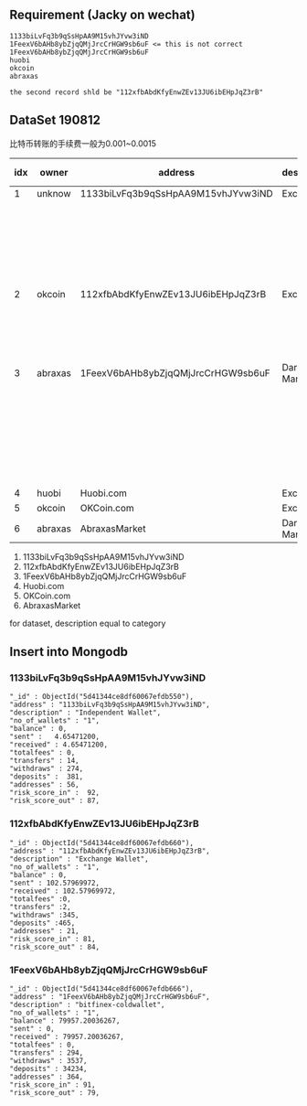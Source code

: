 
## Requirement (Jacky on wechat)

```
1133biLvFq3b9qSsHpAA9M15vhJYvw3iND
1FeexV6bAHb8ybZjqQMjJrcCrHGW9sb6uF <= this is not correct
1FeexV6bAHb8ybZjqQMjJrcCrHGW9sb6uF
huobi
okcoin
abraxas

the second record shld be "112xfbAbdKfyEnwZEv13JU6ibEHpJqZ3rB"

```

##  DataSet  190812

比特币转账的手续费一般为0.001~0.0015

|idx| owner | address                          | description    |NO of wallet |balance(BTC)    | sent  (BTC)|received (BTC) | totalfees(BTC)  | transfers | withdraws | deposits | addresses | risk_score_in | risk_score_out |
|---| ------| ---------------------------------| ---------------|---------|----------------|-------------|--------------|----------------|-----------|-----------|----------|-----------|---------------|----------------|
|1  | unknow | 1133biLvFq3b9qSsHpAA9M15vhJYvw3iND|Exchange        | 1  |0               | 4.65471200  | 4.65471200   | 0               | 14       |  274      | 381      |  56       |    92         |     87         |
|   |       |                                  |                | Jacky weChat| 链上数据| 链上数据     |链上数据        |发送和收入金额相等判断出手续费是其他地址的。|收和发的交易数|dummy| dummy    |交易相关的大概地址数，如果是这个含义；可以获得准确的个数。|dummy |dummy|
|2  |okcoin |112xfbAbdKfyEnwZEv13JU6ibEHpJqZ3rB|Exchange         |1  |0              |102.57969972 |102.57969972 |   0              |2         |  345      | 465       |  21      | 81        |       84      |
|   |       |                                  |                 |Jacky weChat |链上数据| 链上数据     | 链上数据     |发送和收入金额相等判断出手续费是其他地址的。 |收和发的交易数|dummy | dummy |一起构建交易的地址数，没有排重。|dummy |dummy|
|3  |abraxas|1FeexV6bAHb8ybZjqQMjJrcCrHGW9sb6uF|Darknet Market   |1 |79957.20036267|     0       |79957.20036267| 0              |294        |   3537    |    34234  |  364      | 85       |   93          |
|   |       |                                  |                 |Jacky weChat| 链上数据 |链上数据     | 链上数据       |只有接收没有发送                       |收和发的交易数|dummy |dummy |交易相关的大概地址数; 交易太多，这里是个大概值。可以获得准确的个数|dummy |dummy|
|4|huobi|Huobi.com|Exchange|696500||||||||||
|5|okcoin|OKCoin.com|Exchange|159200||||||||||
|6|abraxas|AbraxasMarket|Darknet Market|149771||||||||||



1. 1133biLvFq3b9qSsHpAA9M15vhJYvw3iND
2. 112xfbAbdKfyEnwZEv13JU6ibEHpJqZ3rB
3. 1FeexV6bAHb8ybZjqQMjJrcCrHGW9sb6uF
4. Huobi.com
5. OKCoin.com
6. AbraxasMarket

for dataset, description equal to category


## Insert into Mongodb

### 1133biLvFq3b9qSsHpAA9M15vhJYvw3iND   

```
"_id" : ObjectId("5d41344ce8df60067efdb550"),
"address" : "1133biLvFq3b9qSsHpAA9M15vhJYvw3iND",
"description" : "Independent Wallet",
"no_of_wallets" : "1",
"balance" : 0,
"sent" :   4.65471200,
"received" : 4.65471200,
"totalfees" : 0,
"transfers" : 14,
"withdraws" : 274,
"deposits" :  381,
"addresses" : 56,
"risk_score_in" :  92,
"risk_score_out" : 87,

```

### 112xfbAbdKfyEnwZEv13JU6ibEHpJqZ3rB    

```
"_id" : ObjectId("5d41344ce8df60067efdb660"),
"address" : "112xfbAbdKfyEnwZEv13JU6ibEHpJqZ3rB",
"description" : "Exchange Wallet",
"no_of_wallets" : "1",
"balance" : 0,
"sent" : 102.57969972,
"received" : 102.57969972,
"totalfees" :0,
"transfers" :2,
"withdraws" :345,
"deposits" :465,
"addresses" : 21,
"risk_score_in" : 81,
"risk_score_out" : 84,

```

### 1FeexV6bAHb8ybZjqQMjJrcCrHGW9sb6uF   

```
"_id" : ObjectId("5d41344ce8df60067efdb666"),
"address" : "1FeexV6bAHb8ybZjqQMjJrcCrHGW9sb6uF",
"description" : "bitfinex-coldwallet",
"no_of_wallets" : "1",
"balance" : 79957.20036267,
"sent" : 0,
"received" : 79957.20036267,
"totalfees" : 0,
"transfers" : 294,
"withdraws" : 3537,
"deposits" : 34234,
"addresses" : 364,
"risk_score_in" : 91,
"risk_score_out" : 79,

```
